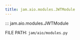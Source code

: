 ```yaml
---
title: jam.aio.modules.JWTModule
---
```


::: jam.aio.modules.JWTModule

FILE PATH: `jam/aio/modules.py`